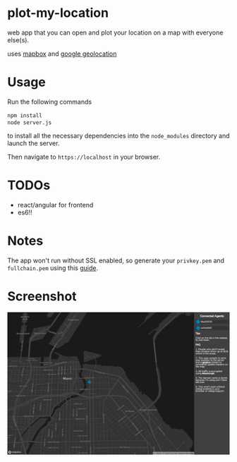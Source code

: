 # plot-my-location
web app that you can open and plot your location on a map with everyone else(s). 

uses [mapbox](https://www.mapbox.com) and [google geolocation](https://developers.google.com/maps/documentation/geolocation/intro)

# Usage

Run the following commands

```
npm install
node server.js
```

to install all the necessary dependencies into the `node_modules` directory and launch the server.

Then navigate to `https://localhost` in your browser.

# TODOs

- react/angular for frontend
- es6!!

# Notes

The app won't run without SSL enabled, so generate your `privkey.pem` and `fullchain.pem` using this [guide](https://medium.com/@yash.kulshrestha/using-lets-encrypt-with-express-e069c7abe625).

# Screenshot

![Screenshot](screenshot.png?raw=true "An agent connected in Miami")